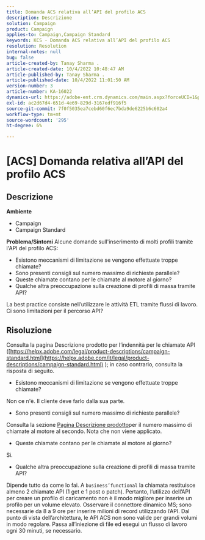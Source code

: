 ```yaml
---
title: Domanda ACS relativa all’API del profilo ACS
description: Descrizione
solution: Campaign
product: Campaign
applies-to: Campaign,Campaign Standard
keywords: KCS - Domanda ACS relativa all’API del profilo ACS
resolution: Resolution
internal-notes: null
bug: false
article-created-by: Tanay Sharma .
article-created-date: 10/4/2022 10:48:47 AM
article-published-by: Tanay Sharma .
article-published-date: 10/4/2022 11:01:50 AM
version-number: 3
article-number: KA-16022
dynamics-url: https://adobe-ent.crm.dynamics.com/main.aspx?forceUCI=1&pagetype=entityrecord&etn=knowledgearticle&id=c2ea181f-d243-ed11-bba2-0022480868ff
exl-id: ac2d67d4-651d-4e69-829d-3167edf916f5
source-git-commit: 7f0f5035ea7cebd60f6ec7bda9de6225b6c602a4
workflow-type: tm+mt
source-wordcount: '295'
ht-degree: 6%

---
```


# [ACS] Domanda relativa all’API del profilo ACS

## Descrizione

<b>Ambiente</b>
- Campaign
- Campaign Standard



<b>Problema/Sintomi</b>
Alcune domande sull&#39;inserimento di molti profili tramite l&#39;API del profilo ACS:

- Esistono meccanismi di limitazione se vengono effettuate troppe chiamate?
- Sono presenti consigli sul numero massimo di richieste parallele?
- Queste chiamate contano per le chiamate al motore al giorno?
- Qualche altra preoccupazione sulla creazione di profili di massa tramite API?


La best practice consiste nell’utilizzare le attività ETL tramite flussi di lavoro. Ci sono limitazioni per il percorso API?


## Risoluzione


Consulta la pagina Descrizione prodotto per l’indennità per le chiamate API ([https://helpx.adobe.com/legal/product-descriptions/campaign-standard.html](https://helpx.adobe.com/it/legal/product-descriptions/campaign-standard.html) ); in caso contrario, consulta la risposta di seguito.



- Esistono meccanismi di limitazione se vengono effettuate troppe chiamate?


Non ce n&#39;è. Il cliente deve farlo dalla sua parte.

- Sono presenti consigli sul numero massimo di richieste parallele?


Consulta la sezione [Pagina Descrizione prodotto](https://helpx.adobe.com/it/legal/product-descriptions/campaign-standard.html#)per il numero massimo di chiamate al motore al secondo. Nota che non viene applicato.

- Queste chiamate contano per le chiamate al motore al giorno?


Sì.

- Qualche altra preoccupazione sulla creazione di profili di massa tramite API?


Dipende tutto da come lo fai. A `business’functional` la chiamata restituisce almeno 2 chiamate API (1 get e 1 post o patch). Pertanto, l’utilizzo dell’API per creare un profilo di caricamento non è il modo migliore per inserire un profilo per un volume elevato. Osservare il connettore dinamico MS; sono necessarie da 8 a 9 ore per inserire milioni di record utilizzando l’API. Dal punto di vista dell’architettura, le API ACS non sono valide per grandi volumi in modo regolare. Passa all’iniezione di file ed esegui un flusso di lavoro ogni 30 minuti, se necessario.
